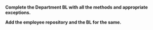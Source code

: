 **Complete the Department BL with all the methods and appropriate exceptions.**  

**Add the employee repository and the BL for the same.**
